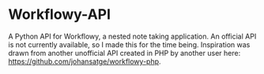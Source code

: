 # Workflowy-API
A Python API for Workflowy, a nested note taking application. An official API is not currently available, so I made this for the time being. Inspiration was drawn from another unofficial API created in PHP by another user here: https://github.com/johansatge/workflowy-php.
